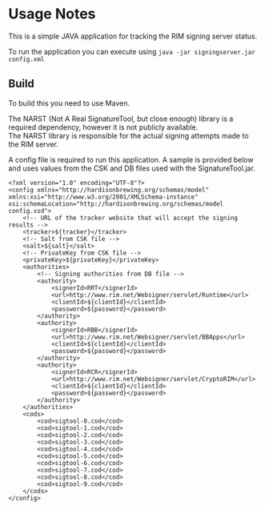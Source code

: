 Usage Notes
=====
This is a simple JAVA application for tracking the RIM signing server status.

To run the application you can execute using `java -jar signingserver.jar config.xml`

Build
-----------------
To build this you need to use Maven.

The NARST (Not A Real SignatureTool, but close enough) library is a required dependency, however it is not publicly available.  
The NARST library is responsible for the actual signing attempts made to the RIM server.

A config file is required to run this application. A sample is provided below and uses values from the CSK and DB files used with the SignatureTool.jar.

	<?xml version="1.0" encoding="UTF-8"?>
	<config xmlns="http://hardisonbrewing.org/schemas/model" xmlns:xsi="http://www.w3.org/2001/XMLSchema-instance" xsi:schemaLocation="http://hardisonbrewing.org/schemas/model config.xsd">
		<!-- URL of the tracker website that will accept the signing results -->
		<tracker>${tracker}</tracker>
		<!-- Salt from CSK file -->
		<salt>${salt}</salt>
		<!-- PrivateKey from CSK file -->
		<privateKey>${privateKey}</privateKey>
		<authorities>
			<!-- Signing authorities from DB file -->
			<authority>
				<signerId>RRT</signerId>
				<url>http://www.rim.net/Websigner/servlet/Runtime</url>
				<clientId>${clientId}</clientId>
				<password>${password}</password>
			</authority>
			<authority>
				<signerId>RBB</signerId>
				<url>http://www.rim.net/Websigner/servlet/BBApps</url>
				<clientId>${clientId}</clientId>
				<password>${password}</password>
			</authority>
			<authority>
				<signerId>RCR</signerId>
				<url>http://www.rim.net/Websigner/servlet/CryptoRIM</url>
				<clientId>${clientId}</clientId>
				<password>${password}</password>
			</authority>
		</authorities>
		<cods>
			<cod>sigtool-0.cod</cod>
			<cod>sigtool-1.cod</cod>
			<cod>sigtool-2.cod</cod>
			<cod>sigtool-3.cod</cod>
			<cod>sigtool-4.cod</cod>
			<cod>sigtool-5.cod</cod>
			<cod>sigtool-6.cod</cod>
			<cod>sigtool-7.cod</cod>
			<cod>sigtool-8.cod</cod>
			<cod>sigtool-9.cod</cod>
		</cods>
	</config>
